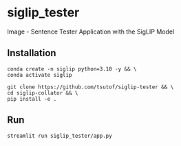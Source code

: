 # siglip_tester
Image - Sentence Tester Application with the SigLIP Model

## Installation

```
conda create -n siglip python=3.10 -y && \
conda activate siglip
```

```
git clone https://github.com/tsutof/siglip-tester && \
cd siglip-collator && \
pip install -e .
```

## Run

```
streamlit run siglip_tester/app.py
```